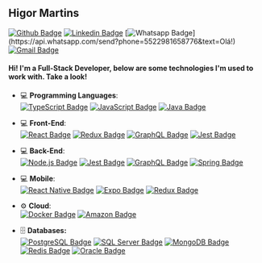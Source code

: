 ## Higor Martins

[![Github Badge](https://img.shields.io/badge/-Github-000?style=flat-square&logo=Github&logoColor=white&link=https://github.com/higorhms)](https://github.com/higorhms)
[![Linkedin Badge](https://img.shields.io/badge/-LinkedIn-blue?style=flat-square&logo=Linkedin&logoColor=white&link=https://www.linkedin.com/in/higormartinsdasilva/)](https://www.linkedin.com/in/higormartinsdasilva/)
[![Whatsapp Badge](https://img.shields.io/badge/-Whatsapp-4CA143?style=flat-square&labelColor=4CA143&logo=whatsapp&logoColor=white&link=https://api.whatsapp.com/send?phone=5522981658776&text=Olá!)](https://api.whatsapp.com/send?phone=5522981658776&text=Olá!)
[![Gmail Badge](https://img.shields.io/badge/-Gmail-c14438?style=flat-square&logo=Gmail&logoColor=white&link=mailto:higor_hms@outlook.com)](mailto:higor_hms@outlook.com)

#### Hi! I'm a Full-Stack Developer, below are some technologies I'm used to work with. Take a look!

- 💻 <b>Programming Languages</b>: 
    </br>
  <a href="https://www.typescriptlang.org/"> ![TypeScript Badge](https://img.shields.io/badge/-TypeScript-black?style=flat&logo=typescript&logoColor=blue)<a/>
  <a href="https://www.javascript.com/"> ![JavaScript Badge](https://img.shields.io/badge/-JavaScript-black?style=flat&logo=javascript&logoColor=yellow)<a/>
  <a href="https://docs.oracle.com/javase/8/docs/technotes/guides/language/index.html"> ![Java Badge](https://img.shields.io/badge/-Java-c21325?style=flat&logo=java&logoColor=white)<a/>
    
- 💻 <b>Front-End</b>: 
    </br>
  <a href="https://pt-br.reactjs.org//"> ![React Badge](https://img.shields.io/badge/-React-black?style=black&logo=react&logoColor=61DAFB)<a/> 
  <a href="https://redux.js.org/"> ![Redux Badge](https://img.shields.io/badge/-Redux-4C35E3?&style=flat&logo=redux&logoColor=white)<a/>
  <a href="https://graphql.org/"> ![GraphQL Badge](https://img.shields.io/badge/-GraphQL-4C35E3?style=flat&logo=graphql&logoColor=white)<a/>
  <a href="https://jestjs.io/"> ![Jest Badge](https://img.shields.io/badge/-Jest-c21325?style=flat&logo=jest&logoColor=white)<a/>
    
- 💻 <b>Back-End</b>: 
    </br>
  <a href="https://nodejs.org/en/">![Node.js Badge](https://img.shields.io/badge/-Node.js-339933?style=flat&logo=node.js&logoColor=white)<a/>
  <a href="https://jestjs.io/"> ![Jest Badge](https://img.shields.io/badge/-Jest-c21325?style=flat&logo=jest&logoColor=white)<a/>
  <a href="https://graphql.org/"> ![GraphQL Badge](https://img.shields.io/badge/-GraphQL-4C35E3?style=flat&logo=graphql&logoColor=white)<a/>
  <a href="https://spring.io/projects/spring-boot">![Spring Badge](https://img.shields.io/badge/-SpringBoot-339933?style=flat&logo=spring&logoColor=white)<a/>
    
- 💻 <b>Mobile</b>:
    </br>
  <a href="https://reactnative.dev///"> ![React Native Badge](https://img.shields.io/badge/-React_Native-black?&style=flat&logo=react&logoColor=61DAFB)<a/>
  <a href="https://expo.io/"> ![Expo Badge](https://img.shields.io/badge/-Expo-4C35E3?&style=flat&logo=expo&logoColor=white)<a/>
  <a href="https://redux.js.org/"> ![Redux Badge](https://img.shields.io/badge/-Redux-4C35E3?&style=flat&logo=redux&logoColor=white)<a/>
    
- :gear: <b>Cloud</b>: 
    </br>
  <a href="https://www.docker.com/"> ![Docker Badge](https://img.shields.io/badge/-Docker-blue?style=flat&logo=docker&logoColor=white)<a/>
  <a href="https://aws.amazon.com/pt/s3/"> ![Amazon Badge](https://img.shields.io/badge/-AWS-yellow?style=flat&logo=amazon&logoColor=white)<a/>
    
- 🗄️ <b>Databases:</b>
    </br>
  <a href="https://www.postgresql.org/"> ![PostgreSQL Badge](https://img.shields.io/badge/-PostgresQL-blue?style=flat&logo=postgresql&logoColor=white)<a/>
  <a href="https://www.postgresql.org/"> ![SQL Server Badge](https://img.shields.io/badge/-Microsoft_SQL_Server-blue?style=flat&logo=microsoft)<a/>
  <a href="https://www.mongodb.com/"> ![MongoDB Badge](https://img.shields.io/badge/-MongoDB-339933?style=flat&logo=mongodb&logoColor=white)<a/>
  <a href="https://redis.io/"> ![Redis Badge](https://img.shields.io/badge/-Redis-c21325?style=flat&logo=redis&logoColor=white)<a/>
  <a href="https://www.microsoft.com/pt-br/sql-server/sql-server-downloads"> ![Oracle Badge](https://img.shields.io/badge/-Oracle11g-c21325?style=flat&logo=oracle&logoColor=white)<a/>
